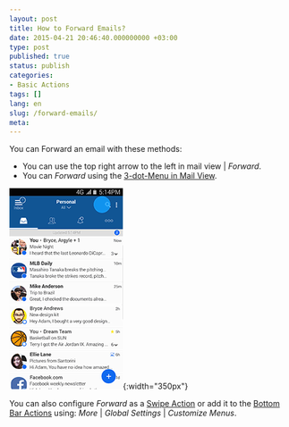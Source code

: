```yaml
---
layout: post
title: How to Forward Emails?
date: 2015-04-21 20:46:40.000000000 +03:00
type: post
published: true
status: publish
categories:
- Basic Actions
tags: []
lang: en
slug: /forward-emails/
meta:
---
```


You can Forward an email with these methods:


* You can use the top right arrow to the left in mail view \| *Forward*.
* You can *Forward* using the [3-dot-Menu in Mail View](/3-dot-menu-options/).

![Forward email](/assets/BlueMail_Forward_Email.gif){:width="350px"}

You can also configure *Forward* as a [Swipe Action](/configure-left-right-swipe-menu/) or add it to the [Bottom Bar Actions](/how-to-configure-the-bottom-bar-actions/) using: *More* \| *Global Settings* \| *Customize Menus*.